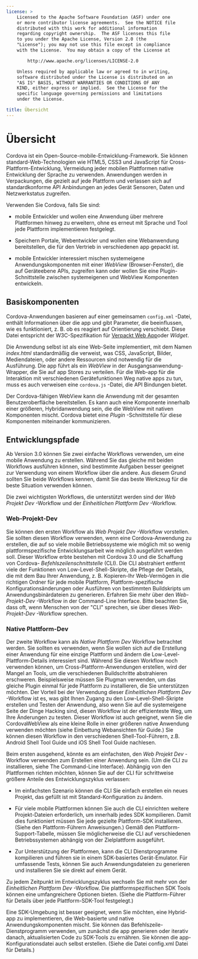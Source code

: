 ```yaml
---
license: >
    Licensed to the Apache Software Foundation (ASF) under one
    or more contributor license agreements.  See the NOTICE file
    distributed with this work for additional information
    regarding copyright ownership.  The ASF licenses this file
    to you under the Apache License, Version 2.0 (the
    "License"); you may not use this file except in compliance
    with the License.  You may obtain a copy of the License at

        http://www.apache.org/licenses/LICENSE-2.0

    Unless required by applicable law or agreed to in writing,
    software distributed under the License is distributed on an
    "AS IS" BASIS, WITHOUT WARRANTIES OR CONDITIONS OF ANY
    KIND, either express or implied.  See the License for the
    specific language governing permissions and limitations
    under the License.

title: Übersicht
---
```


# Übersicht

Cordova ist ein Open-Source-mobile-Entwicklung-Framework. Sie können standard-Web-Technologien wie HTML5, CSS3 und JavaScript für Cross-Plattform-Entwicklung, Vermeidung jeder mobilen Plattformen native Entwicklung der Sprache zu verwenden. Anwendungen werden in Verpackungen, die gezielt auf jede Plattform und verlassen sich auf standardkonforme API Anbindungen an jedes Gerät Sensoren, Daten und Netzwerkstatus zugreifen.

Verwenden Sie Cordova, falls Sie sind:

*   mobile Entwickler und wollen eine Anwendung über mehrere Plattformen hinweg zu erweitern, ohne es erneut mit Sprache und Tool jede Plattform implementieren festgelegt.

*   Speichern Portale, Webentwickler und wollen eine Webanwendung bereitstellen, die für den Vertrieb in verschiedenen app gepackt ist.

*   mobile Entwickler interessiert mischen systemeigene Anwendungskomponenten mit einer *WebView* (Browser-Fenster), die auf Geräteebene APIs, zugreifen kann oder wollen Sie eine Plugin-Schnittstelle zwischen systemeigenen und WebView Komponenten entwickeln.

## Basiskomponenten

Cordova-Anwendungen basieren auf einer gemeinsamen `config.xml` -Datei, enthält Informationen über die app und gibt Parameter, die beeinflussen, wie es funktioniert, z. B. ob es reagiert auf Orientierung verschiebt. Diese Datei entspricht der W3C-Spezifikation für [Verpackt Web App][1]oder *Widget*.

 [1]: http://www.w3.org/TR/widgets/

Die Anwendung selbst ist als eine Web-Seite implementiert, mit dem Namen *index.html* standardmäßig die verweist, was CSS, JavaScript, Bilder, Mediendateien, oder andere Ressourcen sind notwendig für die Ausführung. Die app führt als ein *WebView* in der Ausgangsanwendung-Wrapper, die Sie auf app Stores zu verteilen. Für die Web-app für die Interaktion mit verschiedenen Gerätefunktionen Weg native apps zu tun, muss es auch verweisen eine `cordova.js` -Datei, die API Bindungen bietet.

Der Cordova-fähigen WebView kann die Anwendung mit der gesamten Benutzeroberfläche bereitstellen. Es kann auch eine Komponente innerhalb einer größeren, Hybridanwendung sein, die die WebView mit nativen Komponenten mischt. Cordova bietet eine *Plugin* -Schnittstelle für diese Komponenten miteinander kommunizieren.

## Entwicklungspfade

Ab Version 3.0 können Sie zwei einfache Workflows verwenden, um eine mobile Anwendung zu erstellen. Während Sie das gleiche mit beiden Workflows ausführen können, sind bestimmte Aufgaben besser geeignet zur Verwendung von einem Workflow über die andere. Aus diesem Grund sollten Sie beide Workflows kennen, damit Sie das beste Werkzeug für die beste Situation verwenden können.

Die zwei wichtigsten Workflows, die unterstützt werden sind der *Web Projekt Dev* -Workflow und der *Einheitlichen Plattform Dev* -Workflow.

### Web-Projekt-Dev

Sie können den ersten Workflow als *Web Projekt Dev* -Workflow vorstellen. Sie sollten diesen Workflow verwenden, wenn eine Cordova-Anwendung zu erstellen, die auf so viele mobile Betriebssysteme wie möglich mit so wenig plattformspezifische Entwicklungsarbeit wie möglich ausgeführt werden soll. Dieser Workflow erbte bestehen mit Cordova 3.0 und die Schaffung von Cordova- *Befehlszeilenschnittstelle* (CLI). Die CLI abstrahiert entfernt viele der Funktionen von Low-Level-Shell-Skripte, die Pflege der Details, die mit dem Bau Ihrer Anwendung, z. B. Kopieren-Ihr Web-Vermögen in die richtigen Ordner für jede mobile Plattform, Plattform-spezifische Konfigurationsänderungen oder Ausführen von bestimmten Buildskripts um Anwendungsbinärdateien zu generieren. Erfahren Sie mehr über den *Web-Projekt-Dev* -Workflow in der Command-Line Interface. Bitte beachten Sie, dass oft, wenn Menschen von der "CLI" sprechen, sie über dieses *Web-Projekt-Dev* -Workflow sprechen.

### Native Plattform-Dev

Der zweite Workflow kann als *Native Plattform Dev* Workflow betrachtet werden. Sie sollten es verwenden, wenn Sie wollen sich auf die Erstellung einer Anwendung für eine einzige Plattform und ändern die Low-Level-Plattform-Details interessiert sind. Während Sie diesen Workflow noch verwenden können, um Cross-Plattform-Anwendungen erstellen, wird der Mangel an Tools, um die verschiedenen Buildschritte abstrahieren erschweren. Beispielsweise müssen Sie Plugman verwenden, um das gleiche Plugin einmal für jede Plattform zu installieren, die Sie unterstützen möchten. Der Vorteil bei der Verwendung dieser *Einheitlichen Plattform Dev* -Workflow ist es, was gibt Ihnen Zugang zu den Low-Level-Shell-Skripte erstellen und Testen der Anwendung, also wenn Sie auf die systemeigene Seite der Dinge Hacking sind, diesen Workflow ist der effizienteste Weg, um Ihre Änderungen zu testen. Dieser Workflow ist auch geeignet, wenn Sie die CordovaWebView als eine kleine Rolle in einer größeren native Anwendung verwenden möchten (siehe Einbettung Webansichten für Guide.) Sie können diesen Workflow in den verschiedenen Shell-Tool-Führern, z.B. Android Shell Tool Guide und iOS Shell Tool Guide nachlesen.

Beim ersten ausgehend, könnte es am einfachsten, den *Web Projekt Dev* -Workflow verwenden zum Erstellen einer Anwendung sein. (Um die CLI zu installieren, siehe The Command-Line Interface). Abhängig von den Plattformen richten möchten, können Sie auf der CLI für schrittweise größere Anteile des Entwicklungszyklus verlassen:

*   Im einfachsten Szenario können die CLI Sie einfach erstellen ein neues Projekt, das gefüllt ist mit Standard-Konfiguration zu ändern.

*   Für viele mobile Plattformen können Sie auch die CLI einrichten weitere Projekt-Dateien erforderlich, um innerhalb jedes SDK kompilieren. Damit dies funktioniert müssen Sie jede gezielte Plattform-SDK installieren. (Siehe den Plattform-Führern Anweisungen.) Gemäß den Plattform-Support-Tabelle, müssen Sie möglicherweise die CLI auf verschiedenen Betriebssystemen abhängig von der Zielplattform ausgeführt.

*   Zur Unterstützung der Plattformen, kann die CLI Dienstprogramme kompilieren und führen sie in einem SDK-basiertes Gerät-Emulator. Für umfassende Tests, können Sie auch Anwendungsdateien zu generieren und installieren Sie sie direkt auf einem Gerät.

Zu jedem Zeitpunkt im Entwicklungszyklus wechseln Sie mit mehr von der *Einheitlichen Plattform Dev* -Workflow. Die plattformspezifischen SDK Tools können eine umfangreichere Optionen bieten. (Siehe die Plattform-Führer für Details über jede Plattform-SDK-Tool festgelegt.)

Eine SDK-Umgebung ist besser geeignet, wenn Sie möchten, eine Hybrid-app zu implementieren, die Web-basierte und native Anwendungskomponenten mischt. Sie können das Befehlszeile-Dienstprogramm verwenden, um zunächst die app generieren oder iterativ danach, aktualisierten Code zu SDK-Tools zu ernähren. Sie können die app-Konfigurationsdatei auch selbst erstellen. (Siehe die Datei config.xml Datei für Details.)